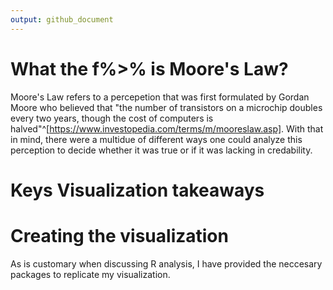 ```yaml
---
output: github_document
---
```

# What the f%>% is Moore's Law?

Moore's Law refers to a percepetion that was first formulated by Gordan Moore who believed that "the number of transistors on a microchip doubles every two years, though the cost of computers is halved"^[https://www.investopedia.com/terms/m/mooreslaw.asp]. With that in mind, there were a multidue of different ways one could analyze this perception to decide whether it was true or if it was lacking in credability. 

# Keys Visualization takeaways

# Creating the visualization

As is customary when discussing R analysis, I have provided the neccesary packages to replicate my visualization.



